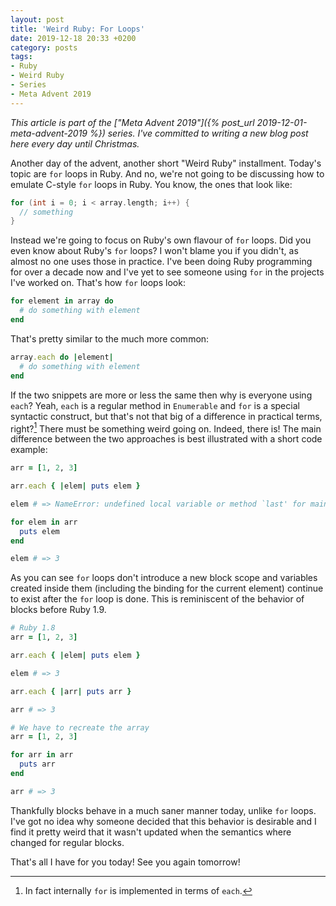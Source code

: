```yaml
---
layout: post
title: 'Weird Ruby: For Loops'
date: 2019-12-18 20:33 +0200
category: posts
tags:
- Ruby
- Weird Ruby
- Series
- Meta Advent 2019
---
```


*This article is part of the ["Meta Advent 2019"]({% post_url 2019-12-01-meta-advent-2019 %}) series. I've committed to writing
a new blog post here every day until Christmas.*

Another day of the advent, another short "Weird Ruby" installment.
Today's topic are `for` loops in Ruby. And no, we're not going to be
discussing how to emulate C-style `for` loops in Ruby. You know, the ones
that look like:

``` c++
for (int i = 0; i < array.length; i++) {
  // something
}
```

Instead we're going to focus on Ruby's own flavour of `for` loops.
Did you even know about Ruby's `for` loops? I won't blame you if you
didn't, as almost no one uses those in practice. I've been doing
Ruby programming for over a decade now and I've yet to see someone
using `for` in the projects I've worked on. That's how `for` loops look:

``` ruby
for element in array do
  # do something with element
end
```

That's pretty similar to the much more common:

``` ruby
array.each do |element|
  # do something with element
end
```

If the two snippets are more or less the same then why is everyone using `each`?
Yeah, `each` is a regular method in `Enumerable` and `for` is a special
syntactic construct, but that's not that big of a difference in practical terms,
right?[^1] There must be something weird going on. Indeed, there is! The main
difference between the two approaches is best illustrated with a short code
example:

``` ruby
arr = [1, 2, 3]

arr.each { |elem| puts elem }

elem # => NameError: undefined local variable or method `last' for main:Object

for elem in arr
  puts elem
end

elem # => 3
```

As you can see `for` loops don't introduce a new block scope and variables
created inside them (including the binding for the current element) continue to
exist after the `for` loop is done. This is reminiscent of the behavior of
blocks before Ruby 1.9.

``` ruby
# Ruby 1.8
arr = [1, 2, 3]

arr.each { |elem| puts elem }

elem # => 3

arr.each { |arr| puts arr }

arr # => 3

# We have to recreate the array
arr = [1, 2, 3]

for arr in arr
  puts arr
end

arr # => 3
```

Thankfully blocks behave in a much saner manner today, unlike `for` loops.
I've got no idea why someone decided that this behavior
is desirable and I find it pretty weird that it wasn't updated when the
semantics where changed for regular blocks.

That's all I have for you today! See you again tomorrow!

[^1]: In fact internally `for` is implemented in terms of `each`.
